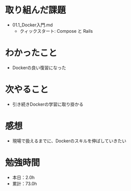 # 取り組んだ課題
* 01.1_Docker入門.md
  * クィックスタート: Compose と Rails

# わかったこと
* Dockerの良い復習になった

# 次やること
* 引き続きDockerの学習に取り掛かる

# 感想
* 現場で扱えるまでに、Dockerのスキルを伸ばしていきたい

# 勉強時間
* 本日：2.0h
* 累計：73.0h
